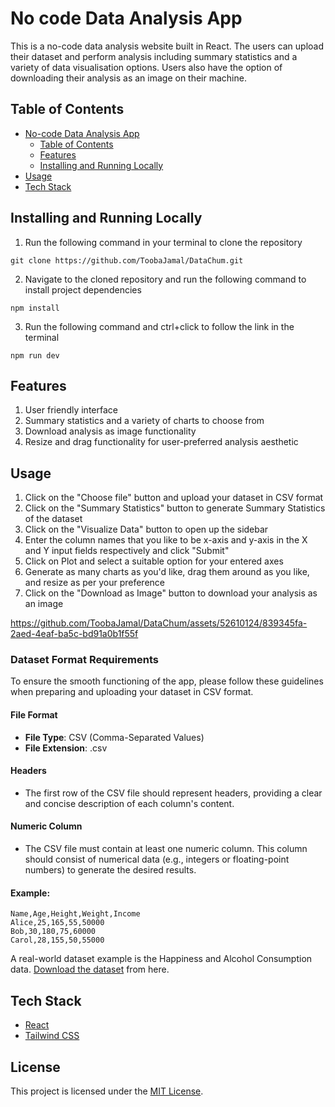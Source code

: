 # No code Data Analysis App

This is a no-code data analysis website built in React. The users can upload their dataset and perform analysis including summary statistics and a variety of data visualisation options. Users also have the option of downloading their analysis as an image on their machine.

## Table of Contents

- [No-code Data Analysis App](#no-code-data-analysis-app)
  - [Table of Contents](#table-of-contents)
  - [Features](#features)
  - [Installing and Running Locally](#installing-and-running-locally)
- [Usage](#usage)
- [Tech Stack](#tech-stack)

## Installing and Running Locally
1. Run the following command in your terminal to clone the repository
```
git clone https://github.com/ToobaJamal/DataChum.git
```
2. Navigate to the cloned repository and run the following command to install project dependencies
```
npm install
```
3. Run the following command and ctrl+click to follow the link in the terminal
```
npm run dev
```

## Features
1. User friendly interface 
2. Summary statistics and a variety of charts to choose from
3. Download analysis as image functionality
4. Resize and drag functionality for user-preferred analysis aesthetic

## Usage
1. Click on the "Choose file" button and upload your dataset in CSV format
2. Click on the "Summary Statistics" button to generate Summary Statistics of the dataset
3. Click on the "Visualize Data" button to open up the sidebar
4. Enter the column names that you like to be x-axis and y-axis in the X and Y input fields respectively and click "Submit"
5. Click on Plot and select a suitable option for your entered axes
6. Generate as many charts as you'd like, drag them around as you like, and resize as per your preference
7. Click on the "Download as Image" button to download your analysis as an image

https://github.com/ToobaJamal/DataChum/assets/52610124/839345fa-2aed-4eaf-ba5c-bd91a0b1f55f

### Dataset Format Requirements
To ensure the smooth functioning of the app, please follow these guidelines when preparing and uploading your dataset in CSV format.

#### File Format

- **File Type**: CSV (Comma-Separated Values)
- **File Extension**: .csv

#### Headers
- The first row of the CSV file should represent headers, providing a clear and concise description of each column's content.

#### Numeric Column
- The CSV file must contain at least one numeric column. This column should consist of numerical data (e.g., integers or floating-point numbers) to generate the desired results.

#### Example:
```csv
Name,Age,Height,Weight,Income
Alice,25,165,55,50000
Bob,30,180,75,60000
Carol,28,155,50,55000
```
A real-world dataset example is the Happiness and Alcohol Consumption data. [Download the dataset](https://www.kaggle.com/datasets/marcospessotto/happiness-and-alcohol-consumption?resource=download) from here.


## Tech Stack
- [React](https://reactjs.org/)
- [Tailwind CSS](https://tailwindcss.com/)

## License
This project is licensed under the [MIT License](https://opensource.org/license/mit/).
